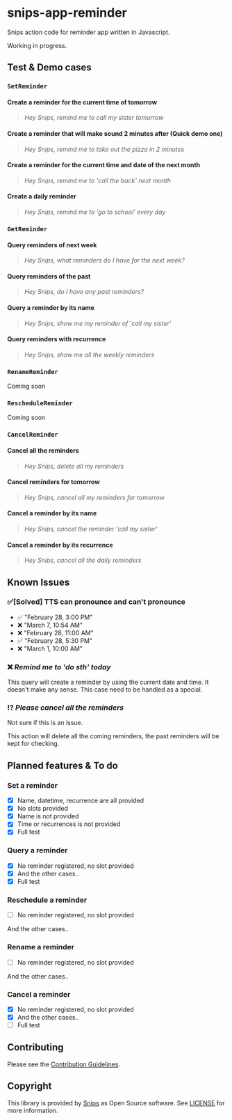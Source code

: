# snips-app-reminder

Snips action code for reminder app written in Javascript.

Working in progress.

## Test & Demo cases

### `SetReminder`

#### Create a reminder for the current time of tomorrow
> *Hey Snips, remind me to call my sister tomorrow*

#### Create a reminder that will make sound 2 minutes after (Quick demo one)
> *Hey Snips, remind me to take out the pizza in 2 minutes*

#### Create a reminder for the current time and date of the next month
> *Hey Snips, remind me to 'call the back' next month*

#### Create a daily reminder
> *Hey Snips, remind me to 'go to school' every day*

### `GetReminder`

#### Query reminders of next week
> *Hey Snips, what reminders do I have for the next week?*

#### Query reminders of the past
> *Hey Snips, do I have any past reminders?*

#### Query a reminder by its name
> *Hey Snips, show me my reminder of 'call my sister'*

#### Query reminders with recurrence
> *Hey Snips, show me all the weekly reminders*

### `RenameReminder`

Coming soon

### `RescheduleReminder`

Coming soon

### `CancelReminder`

#### Cancel all the reminders
> *Hey Snips, delete all my reminders*

#### Cancel reminders for tomorrow
> *Hey Snips, cancel all my reminders for tomorrow*

#### Cancel a reminder by its name
> *Hey Snips, cancel the reminder 'call my sister'*

#### Cancel a reminder by its recurrence
> *Hey Snips, cancel all the daily reminders*

## Known Issues

### :white_check_mark:[Solved] TTS can pronounce and can't pronounce

- :white_check_mark: "February 28, 3:00 PM"
- :x: "March 7, 10:54 AM"
- :x: "February 28, 11:00 AM"
- :white_check_mark: "February 28, 5:30 PM"
- :x: "March 1, 10:00 AM"

### :x: *Remind me to 'do sth' today*

This query will create a reminder by using the current date and time. It doesn't make any sense. This case need to be handled as a special.

### :interrobang: *Please cancel all the reminders*

Not sure if this is an issue.

This action will delete all the coming reminders, the past reminders will be kept for checking.

## Planned features & To do

### Set a reminder

- [x] Name, datetime, recurrence are all provided
- [x] No slots provided
- [x] Name is not provided
- [x] Time or recurrences is not provided
- [x] Full test

### Query a reminder

- [x] No reminder registered, no slot provided
- [x] And the other cases..
- [x] Full test

### Reschedule a reminder

- [ ] No reminder registered, no slot provided

And the other cases..

### Rename a reminder

- [ ] No reminder registered, no slot provided

And the other cases..

### Cancel a reminder

- [x] No reminder registered, no slot provided
- [x] And the other cases..
- [ ] Full test

## Contributing

Please see the [Contribution Guidelines](https://github.com/snipsco/snips-app-reminder/blob/master/CONTRIBUTING.md).

## Copyright

This library is provided by [Snips](https://www.snips.ai) as Open Source software. See [LICENSE](https://github.com/snipsco/snips-app-reminder/blob/master/LICENSE) for more information.